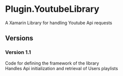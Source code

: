 # Plugin.YoutubeLibrary
A Xamarin Library for handling Youtube Api requests
## Versions

### Version 1.1 
Code for defining the framework of the library <br>
Handles Api initialization and retrieval of Users playlists<br> 
